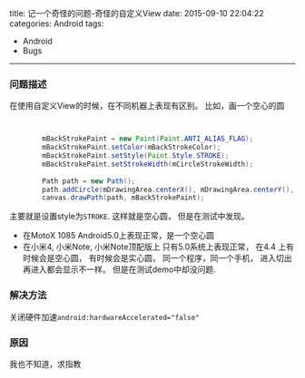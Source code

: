 title: 记一个奇怪的问题-奇怪的自定义View
date: 2015-09-10 22:04:22
categories: Android
tags:
- Android
- Bugs
---

### 问题描述 ###
在使用自定义View的时候，在不同机器上表现有区别。 比如，画一个空心的圆

```java


        mBackStrokePaint = new Paint(Paint.ANTI_ALIAS_FLAG);
        mBackStrokePaint.setColor(mBackStrokeColor);
        mBackStrokePaint.setStyle(Paint.Style.STROKE);
        mBackStrokePaint.setStrokeWidth(mCircleStrokeWidth);
        
		Path path = new Path();
        path.addCircle(mDrawingArea.centerX(), mDrawingArea.centerY(), mRadius, Path.Direction.CCW);
        canvas.drawPath(path, mBackStrokePaint);

```

主要就是设置style为`STROKE`. 这样就是空心圆， 但是在测试中发现。 

* 在MotoX 1085 Android5.0上表现正常，是一个空心圆
* 在小米4, 小米Note, 小米Note顶配版上 只有5.0系统上表现正常， 在4.4 上有时候会是空心圆， 有时候会是实心圆， 同一个程序，同一个手机， 进入切出再进入都会显示不一样。 但是在测试demo中却没问题.

### 解决方法 ###
关闭硬件加速`android:hardwareAccelerated="false"` 

### 原因 ###
我也不知道，求指教

